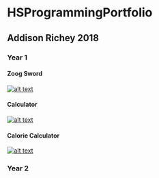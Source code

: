 # HSProgrammingPortfolio
## Addison Richey 2018
### Year 1
#### Zoog Sword
[![alt text](https://littlerichey.github.io/Programming1Portfolio2016-17/images/hack.png)](https://littlerichey.github.io/Programming1Portfolio2016-17/hacknslash)
#### Calculator
[![alt text](https://littlerichey.github.io/Programming1Portfolio2016-17/images/calc.png )](https://littlerichey.github.io/Programming1Portfolio2016-17/calculator)
#### Calorie Calculator
[![alt text](https://littlerichey.github.io/Programming1Portfolio2016-17/images/cc.png )](https://littlerichey.github.io/Programming1Portfolio2016-17/calCalc)
### Year 2
